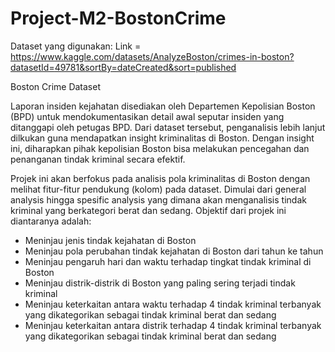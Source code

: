 # Project-M2-BostonCrime

Dataset yang digunakan: Link = https://www.kaggle.com/datasets/AnalyzeBoston/crimes-in-boston?datasetId=49781&sortBy=dateCreated&sort=published

Boston Crime Dataset

Laporan insiden kejahatan disediakan oleh Departemen Kepolisian Boston (BPD) untuk mendokumentasikan detail awal seputar insiden yang ditanggapi oleh petugas BPD. Dari dataset tersebut, penganalisis lebih lanjut dilkukan guna mendapatkan insight kriminalitas di Boston. Dengan insight ini, diharapkan pihak kepolisian Boston bisa melakukan pencegahan dan penanganan tindak kriminal secara efektif. 

Projek ini akan berfokus pada analisis pola kriminalitas di Boston dengan melihat fitur-fitur pendukung (kolom) pada dataset. Dimulai dari general analysis hingga spesific analysis yang dimana akan menganalisis tindak kriminal yang berkategori berat dan sedang. Objektif dari projek ini diantaranya adalah:
- Meninjau jenis tindak kejahatan di Boston
- Meninjau pola perubahan tindak kejahatan di Boston dari tahun ke tahun
- Meninjau pengaruh hari dan waktu terhadap tingkat tindak kriminal di Boston
- Meninjau distrik-distrik di Boston yang paling sering terjadi tindak kriminal 
- Meninjau keterkaitan antara waktu terhadap 4 tindak kriminal terbanyak yang dikategorikan sebagai tindak kriminal berat dan sedang
- Meninjau keterkaitan antara distrik terhadap 4 tindak kriminal terbanyak yang dikategorikan sebagai tindak kriminal berat dan sedang

